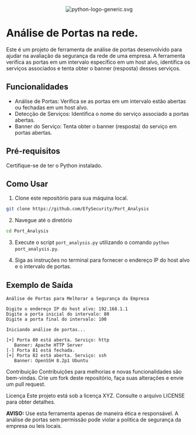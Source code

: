 <div align="center">
  <img src="https://www.python.org/static/community_logos/python-logo-generic.svg" alt="python-logo-generic.svg">
</div>

# Análise de Portas na rede.
Este é um projeto de ferramenta de análise de portas desenvolvido para ajudar na avaliação da segurança da rede de uma empresa. A ferramenta verifica as portas em um intervalo específico em um host alvo, identifica os serviços associados e tenta obter o banner (resposta) desses serviços.

## Funcionalidades

- Análise de Portas: Verifica se as portas em um intervalo estão abertas ou fechadas em um host alvo.
- Detecção de Serviços: Identifica o nome do serviço associado a portas abertas.
- Banner do Serviço: Tenta obter o banner (resposta) do serviço em portas abertas.

## Pré-requisitos

Certifique-se de ter o Python instalado.

## Como Usar

1. Clone este repositório para sua máquina local. 

```bash
git clone https://github.com/EfySecurity/Port_Analysis
```

2. Navegue até o diretório

```bash
cd Port_Analysis
```

3. Execute o script `port_analysis.py` utilizando o comando `python port_analysis.py`.

4. Siga as instruções no terminal para fornecer o endereço IP do host alvo e o intervalo de portas.

## Exemplo de Saída

```plaintext
Análise de Portas para Melhorar a Segurança da Empresa

Digite o endereço IP do host alvo: 192.168.1.1
Digite a porta inicial do intervalo: 80
Digite a porta final do intervalo: 100

Iniciando análise de portas...

[+] Porta 80 está aberta. Serviço: http
   Banner: Apache HTTP Server
[-] Porta 81 está fechada.
[+] Porta 82 está aberta. Serviço: ssh
   Banner: OpenSSH 8.2p1 Ubuntu
```

Contribuição
Contribuições para melhorias e novas funcionalidades são bem-vindas. Crie um fork deste repositório, faça suas alterações e envie um pull request.

Licença
Este projeto está sob a licença XYZ. Consulte o arquivo LICENSE para obter detalhes.

**AVISO:** Use esta ferramenta apenas de maneira ética e responsável. A análise de portas sem permissão pode violar a política de segurança da empresa ou leis locais.
